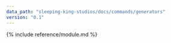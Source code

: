 ```yaml
---
data_path: "sleeping-king-studios/docs/commands/generators"
version: "0.1"
---
```


{% include reference/module.md %}
